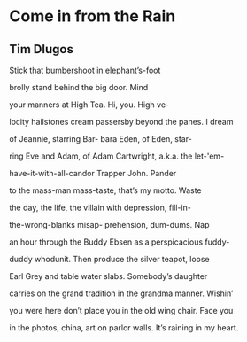 # Come in from the Rain
## Tim Dlugos
Stick that bumbershoot
in elephant’s-foot

brolly stand behind
the big door. Mind

your manners at High Tea.
Hi, you. High ve-

locity hailstones cream
passersby beyond the panes. I dream

of Jeannie, starring Bar-
bara Eden, of Eden, star-

ring Eve and Adam, of Adam
Cartwright, a.k.a. the let-'em-

have-it-with-all-candor
Trapper John. Pander

to the mass-man mass-taste,
that’s my motto. Waste

the day, the life, the villain
with depression, fill-in-

the-wrong-blanks misap-
prehension, dum-dums. Nap

an hour through the Buddy
Ebsen as a perspicacious fuddy-

duddy whodunit. Then produce
the silver teapot, loose

Earl Grey and table water
slabs. Somebody’s daughter

carries on the grand tradition
in the grandma manner. Wishin’

you were here don’t place you
in the old wing chair. Face you

in the photos, china, art
on parlor walls. It’s raining in my heart.